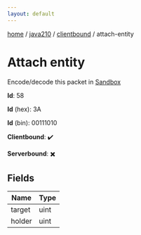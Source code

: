 ```yaml
---
layout: default
---
```


[home](/)  /  [java210](/protocol/java210)  /  [clientbound](/protocol/java210/clientbound)  /  attach-entity

# Attach entity

Encode/decode this packet in [Sandbox](../../../sandbox/java210#clientbound.attach_entity)

**Id**: 58

**Id** (hex): 3A

**Id** (bin): 00111010

**Clientbound**: ✔️

**Serverbound**: ✖️

## Fields

Name | Type
---|---
target | uint
holder | uint
